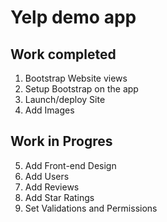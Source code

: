 # Yelp demo app 

## Work completed
1. Bootstrap Website views
3. Setup Bootstrap on the app
4. Launch/deploy Site
5. Add Images

## Work in Progres
5. Add Front-end Design
7. Add Users
8. Add Reviews
9. Add Star Ratings
10. Set Validations and Permissions
